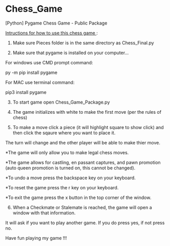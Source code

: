 # Chess_Game
[Python] Pygame Chess Game - Public Package

<u>Intructions for how to use this chess game </u>:


1. Make sure Pieces folder is in the same directory as Chess_Final.py

2. Make sure that pygame is installed on your computer...


For windows use CMD prompt command:

py -m pip install pygame



For MAC use terminal command:

pip3 install pygame



3. To start game open Chess_Game_Package.py

4. The game initializes with white to make the first move (per the rules of chess)

5. To make a move click a piece (it will highlight square to show click) and then click the sqaure where you want to place it.

The turn will change and the other player will be able to make thier move. 



*The game will only allow you to make legal chess moves.

*The game allows for castling, en passant captures, and pawn promotion (auto queen promotion is turned on, this cannot be changed).

*To undo a move press the backspace key on your keyboard.

*To reset the game press the r key on your keyboard.

*To exit the game press the x button in the top corner of the window.



6. When a Checkmate or Stalemate is reached, the game will open a window with that information.

It will ask if you want to play another game. If you do press yes, if not press no.



Have fun playing my game !!!

